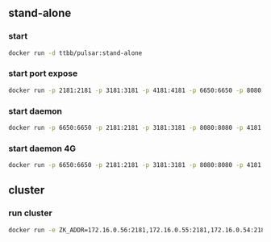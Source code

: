 ## stand-alone
### start 
```bash
docker run -d ttbb/pulsar:stand-alone
```
### start port expose
```bash
docker run -p 2181:2181 -p 3181:3181 -p 4181:4181 -p 6650:6650 -p 8080:8080 ttbb/pulsar:stand-alone
```
### start daemon
```bash
docker run -p 6650:6650 -p 2181:2181 -p 3181:3181 -p 8080:8080 -p 4181:4181 -d ttbb/pulsar:stand-alone
```
### start daemon 4G
```bash
docker run -p 6650:6650 -p 2181:2181 -p 3181:3181 -p 8080:8080 -p 4181:4181 -m 4G -d ttbb/pulsar:stand-alone
```
## cluster
### run cluster
```bash
docker run -e ZK_ADDR=172.16.0.56:2181,172.16.0.55:2181,172.16.0.54:2181 -d ttbb/pulsar:cluster
```